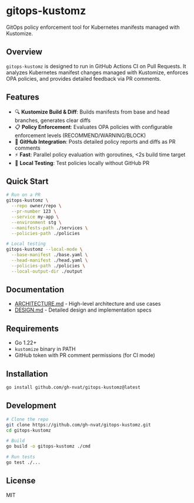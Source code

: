 # gitops-kustomz

GitOps policy enforcement tool for Kubernetes manifests managed with Kustomize.

## Overview

`gitops-kustomz` is designed to run in GitHub Actions CI on Pull Requests. It analyzes Kubernetes manifest changes managed with Kustomize, enforces OPA policies, and provides detailed feedback via PR comments.

## Features

- 🔍 **Kustomize Build & Diff**: Builds manifests from base and head branches, generates clear diffs
- 📋 **Policy Enforcement**: Evaluates OPA policies with configurable enforcement levels (RECOMMEND/WARNING/BLOCK)
- 💬 **GitHub Integration**: Posts detailed policy reports and diffs as PR comments
- ⚡ **Fast**: Parallel policy evaluation with goroutines, <2s build time target
- 🧪 **Local Testing**: Test policies locally without GitHub PR

## Quick Start

```bash
# Run on a PR
gitops-kustomz \
  --repo owner/repo \
  --pr-number 123 \
  --service my-app \
  --environment stg \
  --manifests-path ./services \
  --policies-path ./policies

# Local testing
gitops-kustomz --local-mode \
  --base-manifest ./base.yaml \
  --head-manifest ./head.yaml \
  --policies-path ./policies \
  --local-output-dir ./output
```

## Documentation

- [ARCHITECTURE.md](./ARCHITECTURE.md) - High-level architecture and use cases
- [DESIGN.md](./DESIGN.md) - Detailed design and implementation specs

## Requirements

- Go 1.22+
- `kustomize` binary in PATH
- GitHub token with PR comment permissions (for CI mode)

## Installation

```bash
go install github.com/gh-nvat/gitops-kustomz@latest
```

## Development

```bash
# Clone the repo
git clone https://github.com/gh-nvat/gitops-kustomz.git
cd gitops-kustomz

# Build
go build -o gitops-kustomz ./cmd

# Run tests
go test ./...
```

## License

MIT


